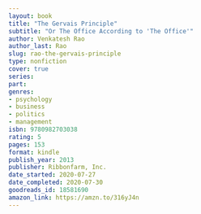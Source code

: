 ```yaml
---
layout: book
title: "The Gervais Principle"
subtitle: "Or The Office According to 'The Office'"
author: Venkatesh Rao
author_last: Rao
slug: rao-the-gervais-principle
type: nonfiction
cover: true
series:
part:
genres:
- psychology
- business
- politics
- management
isbn: 9780982703038
rating: 5
pages: 153
format: kindle
publish_year: 2013
publisher: Ribbonfarm, Inc.
date_started: 2020-07-27
date_completed: 2020-07-30
goodreads_id: 18581690
amazon_link: https://amzn.to/316yJ4n
---
```

